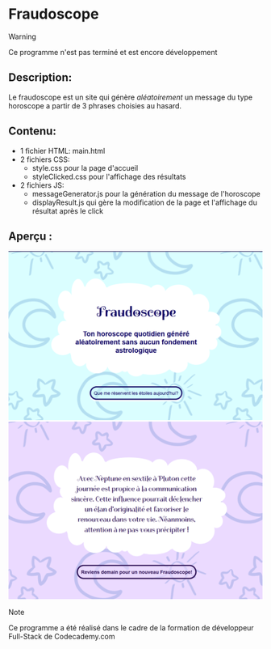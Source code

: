 # Fraudoscope

>[!WARNING]
>Ce programme n'est pas terminé et est encore développement

## Description:
Le fraudoscope est un site qui génère *aléatoirement* un message du type horoscope a partir de 3 phrases choisies au hasard.


## Contenu:
- 1 fichier HTML: main.html
- 2 fichiers CSS:
    - style.css pour la page d'accueil
    - styleClicked.css pour l'affichage des résultats
- 2 fichiers JS:
    - messageGenerator.js pour la génération du message de l'horoscope
    - displayResult.js qui gère la modification de la page et l'affichage du résultat après le click

## Aperçu :
![Screenshot de la page d'accueil du Fraudoscope](media/fraudoscope-blue.png)
![Screenshot de la page de résultat du Fraudoscope](media/fraudoscope-purple.png)


>[!NOTE]
>Ce programme a été réalisé dans le cadre de la formation de développeur Full-Stack de Codecademy.com
